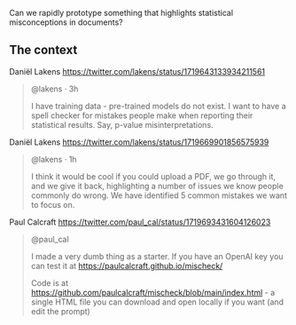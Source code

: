Can we rapidly prototype something that highlights statistical misconceptions in documents?

## The context
Daniël Lakens https://twitter.com/lakens/status/1719643133934211561
>@lakens · 3h
>
>I have training data - pre-trained models do not exist. I want to have a spell checker for mistakes people make when reporting their statistical results. Say, p-value misinterpretations.

Daniël Lakens https://twitter.com/lakens/status/1719669901856575939
>@lakens · 1h
>
>I think it would be cool if you could upload a PDF, we go through it, and we give it back, highlighting a number of issues we know people commonly do wrong. We have identified 5 common mistakes we want to focus on.

Paul Calcraft https://twitter.com/paul_cal/status/1719693431604126023
>@paul_cal
>
>I made a very dumb thing as a starter. If you have an OpenAI key you can test it at https://paulcalcraft.github.io/mischeck/
>
>Code is at https://github.com/paulcalcraft/mischeck/blob/main/index.html - a single HTML file you can download and open locally if you want (and edit the prompt)